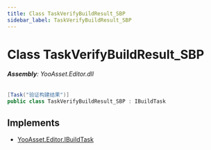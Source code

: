 ```yaml
---
title: Class TaskVerifyBuildResult_SBP
sidebar_label: TaskVerifyBuildResult_SBP
---
```

# Class TaskVerifyBuildResult_SBP


###### **Assembly**: YooAsset.Editor.dll

```csharp title="Declaration"
[Task("验证构建结果")]
public class TaskVerifyBuildResult_SBP : IBuildTask
```

## Implements

* [YooAsset.Editor.IBuildTask](../YooAsset.Editor/IBuildTask.md)
